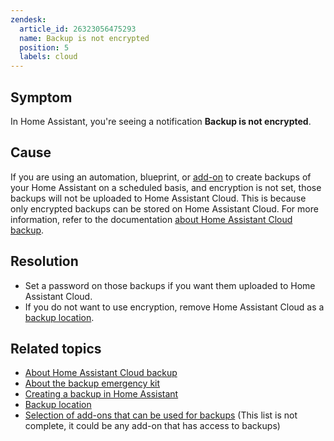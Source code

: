 ```yaml
---
zendesk:
  article_id: 26323056475293
  name: Backup is not encrypted
  position: 5
  labels: cloud
---
```


## Symptom

In Home Assistant, you're seeing a notification **Backup is not encrypted**.

## Cause

If you are using an automation, blueprint, or [add-on](https://www.home-assistant.io/integrations/?search=backup) to create backups of your Home Assistant on a scheduled basis, and encryption is not set, those backups will not be uploaded to Home Assistant Cloud. This is because only encrypted backups can be stored on Home Assistant Cloud. For more information, refer to the documentation [about Home Assistant Cloud backup](/hc/en-us/articles/25619338169501-About-the-Home-Assistant-Cloud-backup).

## Resolution

- Set a password on those backups if you want them uploaded to Home Assistant Cloud.
- If you do not want to use encryption, remove Home Assistant Cloud as a [backup location](https://www.home-assistant.io/common-tasks/general/#defining-backup-locations).

## Related topics

- [About Home Assistant Cloud backup](/hc/en-us/articles/25619338169501-About-the-Home-Assistant-Cloud-backup)
- [About the backup emergency kit](https://www.home-assistant.io/more-info/backup-emergency-kit/)
- [Creating a backup in Home Assistant](https://www.home-assistant.io/common-tasks/general/#backups)
- [Backup location](https://www.home-assistant.io/common-tasks/general/#defining-backup-locations)
- [Selection of add-ons that can be used for backups](https://www.home-assistant.io/integrations/?search=backup) (This list is not complete, it could be any add-on that has access to backups)
